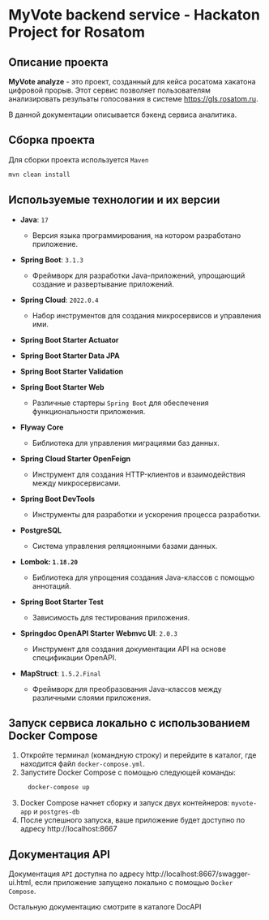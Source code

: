 # MyVote backend service - Hackaton Project for Rosatom

## Описание проекта
**MyVote analyze** - это проект, созданный для кейса росатома хакатона цифровой прорыв. Этот сервис позволяет пользователям анализировать резульаты голосования в системе https://gls.rosatom.ru.

В данной документации описывается бэкенд сервиса аналитика.

## Сборка проекта
Для сборки проекта используется `Maven`
```bash
mvn clean install
```

## Используемые технологии и их версии

* **Java**: `17`
    + Версия языка программирования, на котором разработано приложение.
* **Spring Boot**: `3.1.3`
  + Фреймворк для разработки Java-приложений, упрощающий создание и развертывание приложений.

* **Spring Cloud**: `2022.0.4`
    + Набор инструментов для создания микросервисов и управления ими.
* **Spring Boot Starter Actuator**
* **Spring Boot Starter Data JPA**
* **Spring Boot Starter Validation**
* **Spring Boot Starter Web**
    + Различные стартеры `Spring Boot` для обеспечения функциональности приложения.
* **Flyway Core**
    + Библиотека для управления миграциями баз данных.
* **Spring Cloud Starter OpenFeign**
    + Инструмент для создания HTTP-клиентов и взаимодействия между микросервисами.
* **Spring Boot DevTools**
  + Инструменты для разработки и ускорения процесса разработки.
* **PostgreSQL**
  + Система управления реляционными базами данных.

* **Lombok: `1.18.20`**
    + Библиотека для упрощения создания Java-классов с помощью аннотаций.

* **Spring Boot Starter Test**
    + Зависимость для тестирования приложения.

* **Springdoc OpenAPI Starter Webmvc UI**: `2.0.3`
  + Инструмент для создания документации API на основе спецификации OpenAPI.

* **MapStruct**: `1.5.2.Final`
  + Фреймворк для преобразования Java-классов между различными слоями приложения.


## Запуск сервиса локально с использованием Docker Compose

1. Откройте терминал (командную строку) и перейдите в каталог, где находится файл `docker-compose.yml`.
2. Запустите Docker Compose с помощью следующей команды: 
    ```bash
      docker-compose up
    ```
3. Docker Compose начнет сборку и запуск двух контейнеров: `myvote-app` и `postgres-db`
4. После успешного запуска, ваше приложение будет доступно по адресу http://localhost:8667

## Документация API

Документация `API` доступна по адресу http://localhost:8667/swagger-ui.html, если приложение запущено локально с помощью `Docker Compose`.

Остальную документацию смотрите в каталоге DocAPI